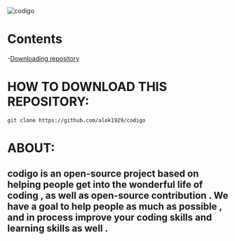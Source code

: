 
![codigo](https://github.com/alok1929/codigo/blob/master/coddigo.png?raw=true)

# Contents

-[Downloading repository](#downloading-repository)

# HOW TO DOWNLOAD THIS REPOSITORY:

` git clone https://github.com/alok1929/codigo `

# ABOUT:

## codigo is an open-source project based on helping people get into the wonderful life of coding , as well as open-source contribution . We have a goal to help people as much as possible , and in process improve your coding skills and learning skills as well .
